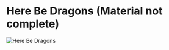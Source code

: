 # Here Be Dragons (Material not complete)

![Here Be Dragons](https://s.yimg.com/ny/api/res/1.2/PmpYHGgUgHAlW0KTIwl.iw--/YXBwaWQ9aGlnaGxhbmRlcjt3PTU3NTtoPTMwNA--/https://media.zenfs.com/en_US/News/LiveScience.com/sea-serpent-attacks-ship.jpg1378353246)